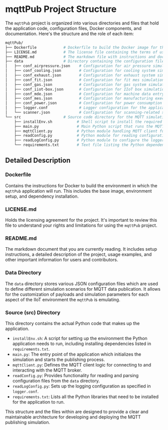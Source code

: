 # mqttPub Project Structure
The `mqttPub` project is organized into various directories and files that 
hold the application code, configuration files, Docker components, 
and documentation. Here's the structure and the role of each item:

```bash
mqttPub/
├── Dockerfile            # Dockerfile to build the Docker image for the project
├── LICENSE.md            # The license file containing the terms of use and sharing
├── README.md             # The markdown file with instructions and documentation for the project
├── data                  # Directory containing the configuration files for different simulation scenarios
│   ├── conf_airpressure.json    # Configuration for air pressure simulation data
│   ├── conf_cooling.json        # Configuration for cooling system simulation data
│   ├── conf_exhaust.json        # Configuration for exhaust system simulation data
│   ├── conf_fit.json            # Configuration for fit mes simulation data
│   ├── conf_gas.json            # Configuration for gas system simulation data
│   ├── conf_iiot-box.json       # Configuration for IIoT box simulation data
│   ├── conf_mde.json            # Configuration for machine data entry (MDE) simulation
│   ├── conf_mes.json            # Configuration for manufacturing execution system (MES) simulation
│   ├── conf_power.json          # Configuration for power consumption simulation data
│   ├── logger.conf              # Logger configuration for the application
│   └── scanner.json             # Configuration for scanning-related simulation data
└── src                   # Source code directory for the MQTT simulation application
    ├── installEnv.sh           # Shell script to install the required environment for the app
    ├── main.py                 # Main Python script that runs the MQTT publisher simulation
    ├── mqttClient.py           # Python module handling MQTT client functionalities
    ├── readConfig.py           # Python module for reading configuration files
    ├── readLogConfig.py        # Python module to configure the logger
    └── requirements.txt        # Text file listing the Python dependencies for the project
```

## Detailed Description

### Dockerfile
Contains the instructions for Docker to build the environment in which the `mqttPub` application will run. This includes the base image, environment setup, and dependency installation.
### LICENSE.md
Holds the licensing agreement for the project. It's important to review this file to understand your rights and limitations for using the `mqttPub` project.
### README.md
The markdown document that you are currently reading. It includes setup instructions, a detailed description of the project, usage examples, and other important information for users and contributors.
### Data Directory
The `data` directory stores various JSON configuration files which are used to define different simulation scenarios for MQTT data publication. It allows for the customization of payloads and simulation parameters for each aspect of the IIoT environment the `mqttPub` is emulating.
### Source (src) Directory
This directory contains the actual Python code that makes up the application.

- `installEnv.sh`: A script for setting up the environment the Python application needs to run, including installing dependencies listed in `requirements.txt`.
- `main.py`: The entry point of the application which initializes the simulation and starts the publishing process.
- `mqttClient.py`: Defines the MQTT client logic for connecting to and interacting with the MQTT broker.
- `readConfig.py`: Provides functionality for reading and parsing configuration files from the `data` directory.
- `readLogConfig.py`: Sets up the logging configuration as specified in `logger.conf`.
- `requirements.txt`: Lists all the Python libraries that need to be installed for the application to run.

This structure and the files within are designed to provide a clear and maintainable architecture for developing and deploying the MQTT publishing simulation.